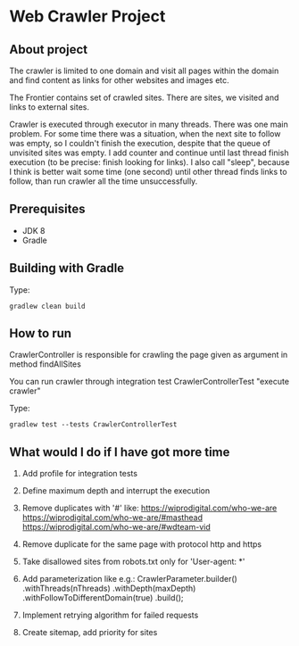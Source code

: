 Web Crawler Project
===============================

About project
-------------
The crawler is limited to one domain and visit all pages within the domain and find content as links for other websites and images etc.

The Frontier contains set of crawled sites. There are sites, we visited and links to external sites.

Crawler is executed through executor in many threads. There was one main problem. For some time there was a situation, when the next site to follow was empty, so I couldn't finish the execution, despite that the queue of unvisited sites was empty. I add counter and continue until last thread finish execution (to be precise: finish looking for links). I also call "sleep", because I think is better wait some time (one second) until other thread finds links to follow, than run crawler all the time unsuccessfully.


Prerequisites
-------------
- JDK 8
- Gradle


Building with Gradle
--------------------
Type:

    gradlew clean build
    
How to run
-------------

CrawlerController is responsible for crawling the page given as argument in method findAllSites

You can run crawler through integration test CrawlerControllerTest "execute crawler"

Type:

    gradlew test --tests CrawlerControllerTest


What would I do if I have got more time
--------------------
1. Add profile for integration tests

2. Define maximum depth and interrupt the execution

3. Remove duplicates with '#' like:
https://wiprodigital.com/who-we-are
https://wiprodigital.com/who-we-are/#masthead
https://wiprodigital.com/who-we-are/#wdteam-vid

4. Remove duplicate for the same page with protocol http and https

5. Take disallowed sites from robots.txt only for 'User-agent: *'

6. Add parameterization like e.g.: 
    CrawlerParameter.builder()
              .withThreads(nThreads)
              .withDepth(maxDepth)
              .withFollowToDifferentDomain(true)
              .build();

7. Implement retrying algorithm for failed requests

8. Create sitemap, add priority for sites 

